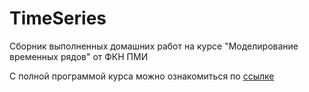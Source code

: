 # TimeSeries

Сборник выполненных домашних работ на курсе "Моделирование временных рядов" от ФКН ПМИ

С полной программой курса можно ознакомиться по [ссылке](http://wiki.cs.hse.ru/Моделирование_временных_рядов_2023/24)
